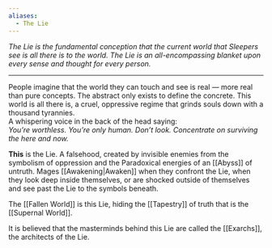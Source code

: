 ```yaml
---
aliases:
  - The Lie
---
```

_The Lie is the fundamental conception that the current world that Sleepers see is all there is to the world. The Lie is an all-encompassing blanket upon every sense and thought for every person._

---

People imagine that the world they can touch and see is real — more real than pure concepts. The abstract only exists to define the concrete. This world is all there is, a cruel, oppressive regime that grinds souls down with a thousand tyrannies. \
A whispering voice in the back of the head saying: \
_You’re worthless. You’re only human. Don’t look. Concentrate on surviving the here and now._

**This** is the Lie. A falsehood, created by invisible enemies from the symbolism of oppression and the Paradoxical energies of an [[Abyss]] of untruth. Mages [[Awakening|Awaken]] when they confront the Lie, when they look deep inside themselves, or are shocked outside of themselves and see past the Lie to the symbols beneath.

The [[Fallen World]] is this Lie, hiding the [[Tapestry]] of truth that is the [[Supernal World]].

It is believed that the masterminds behind this Lie are called the [[Exarchs]], the architects of the Lie.